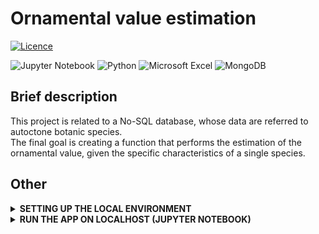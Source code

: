 # Ornamental value estimation

[![Licence](https://img.shields.io/github/license/Ileriayo/markdown-badges?style=for-the-badge)](./LICENSE)

![Jupyter Notebook](https://img.shields.io/badge/jupyter-%23FA0F00.svg?style=for-the-badge&logo=jupyter&logoColor=white)
![Python](https://img.shields.io/badge/python-3670A0?style=for-the-badge&logo=python&logoColor=ffdd54)
![Microsoft Excel](https://img.shields.io/badge/Microsoft_Excel-217346?style=for-the-badge&logo=microsoft-excel&logoColor=white)
![MongoDB](https://img.shields.io/badge/MongoDB-%234ea94b.svg?style=for-the-badge&logo=mongodb&logoColor=white)

## Brief description
This project is related to a No-SQL database, whose data are referred to autoctone botanic species. 
<br>
The final goal is creating a function that performs the estimation of the ornamental value, given the specific characteristics of a single species.


## Other
<details>
  <summary><b><strong>SETTING UP THE LOCAL ENVIRONMENT</strong></b></summary>

### 1) Clone this repo
...and navigate to its root directory.

  
### 2) Create a python virtual environment 
...calling it '.my_env' 

(For gitignore-related reasons).

```
$ python3 -m venv .my_env
```

(You'll be prompted to install the 'venv' module if you haven't it yet).

  
### 3) Activate the virtual environment:

```
$ source ./my_env/bin/activate
```

If this command doesn't work try with:

```
$ . .my_env/bin/activate
```

(You should notice that the console starts displaying the virtual environment's name before your username and the dollar-sign).

  
### 4) Install this app's dependencies 
... on the virtual environment you just created:

```
(.my_env)$ pip install -r requirements.txt
```

</details>

<details>
  <summary><b><strong>RUN THE APP ON LOCALHOST (JUPYTER NOTEBOOK)</strong></b></summary>

### 1) Install jupyter notebook on your own device (if you haven't it yet)
  
```
(.my_env)$ pip install notebook
```
  
### 2) Run jupyter notebook (if you already downloaded it)
  
```
(.my_env)$ jupyter notebook
```

### 3) Open the ```.ipynb``` file
  
### 4) Enjoy 🤠
  
</details>
